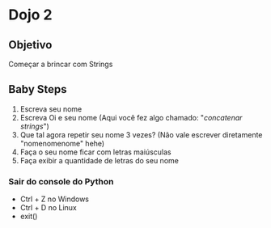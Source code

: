 # Dojo 2


## Objetivo
Começar a brincar com Strings


## Baby Steps
1. Escreva seu nome 
2. Escreva Oi e seu nome (Aqui você fez algo chamado: "*concatenar strings*")
3. Que tal agora repetir seu nome 3 vezes? (Não vale escrever diretamente "nomenomenome" hehe)
4. Faça o seu nome ficar com letras maiúsculas
5. Faça exibir a quantidade de letras do seu nome


###  Sair do console do Python 
* Ctrl + Z no Windows
* Ctrl + D no Linux
* exit() 